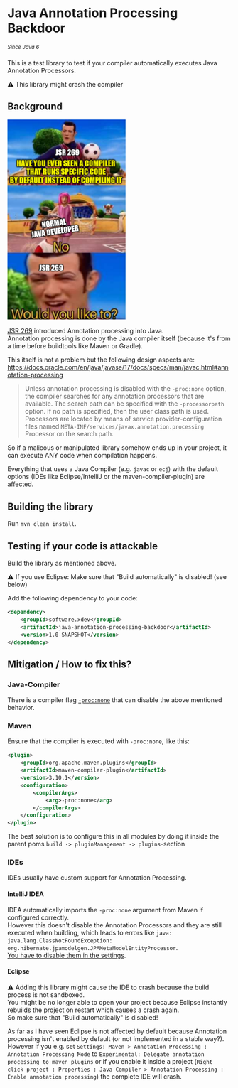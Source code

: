 # Java Annotation Processing Backdoor 
<sup><i>Since Java 6</i></sup>

This is a test library to test if your compiler automatically executes Java Annotation Processors.

⚠ This library might crash the compiler

## Background

<img src="./JSR269InANutshell.png" height=450 />

[JSR 269](https://jcp.org/en/jsr/detail?id=269) introduced Annotation processing into Java.<br/>
Annotation processing is done by the Java compiler itself (because it's from a time before buildtools like Maven or Gradle).

This itself is not a problem but the following design aspects are:
https://docs.oracle.com/en/java/javase/17/docs/specs/man/javac.html#annotation-processing
> Unless annotation processing is disabled with the `-proc:none` option, the compiler searches for any annotation processors that are available. The search path can be specified with the `-processorpath` option. If no path is specified, then the user class path is used. Processors are located by means of service provider-configuration files named `META-INF/services/javax.annotation.processing` Processor on the search path.

So if a malicous or manipulated library somehow ends up in your project, it can execute ANY code when compilation happens.

Everything that uses a Java Compiler (e.g. `javac` or `ecj`) with the default options (IDEs like Eclipse/IntelliJ or the maven-compiler-plugin) are affected.

## Building the library

Run ``mvn clean install``.


## Testing if your code is attackable

Build the library as mentioned above.

⚠ If you use Eclipse: Make sure that "Build automatically" is disabled! (see below)

Add the following dependency to your code:
```xml
<dependency>
	<groupId>software.xdev</groupId>
	<artifactId>java-annotation-processing-backdoor</artifactId>
	<version>1.0-SNAPSHOT</version>
</dependency>
```

## Mitigation / How to fix this?

### Java-Compiler
There is a compiler flag [`-proc:none`](https://docs.oracle.com/en/java/javase/17/docs/specs/man/javac.html#option-proc) that can disable the above mentioned behavior.

### Maven
Ensure that the compiler is executed with `-proc:none`, like this:
```xml
<plugin>
	<groupId>org.apache.maven.plugins</groupId>
	<artifactId>maven-compiler-plugin</artifactId>
	<version>3.10.1</version>
	<configuration>
		<compilerArgs>
			<arg>-proc:none</arg>
		</compilerArgs>
	</configuration>
</plugin>
```

The best solution is to configure this in all modules by doing it inside the parent poms ``build -> pluginManagement -> plugins``-section

### IDEs

IDEs usually have custom support for Annotation Processing.

#### IntelliJ IDEA

IDEA automatically imports the `-proc:none` argument from Maven if configured correctly.<br/>
However this doesn't disable the Annotation Processors and they are still executed when building, which leads to errors like `java: java.lang.ClassNotFoundException: org.hibernate.jpamodelgen.JPAMetaModelEntityProcessor`.<br/>
[You have to disable them in the settings](https://www.jetbrains.com/help/idea/annotation-processors-support.html).

#### Eclipse

⚠ Adding this library might cause the IDE to crash because the build process is not sandboxed.<br/>
You might be no longer able to open your project because Eclipse instantly rebuilds the project on restart which causes a crash again.<br/>
So make sure that "Build automatically" is disabled!

As far as I have seen Eclipse is not affected by default because Annotation processing isn't enabled by default (or not implemented in a stable way?).
However if you e.g. set `Settings: Maven > Annotation Processing : Annotation Processing Mode` to `Experimental: Delegate annotation processing to maven plugins` 
or if you enable it inside a project (`Right click project : Properties : Java Compiler > Annotation Processing : Enable annotation processing`) the complete IDE will crash.

